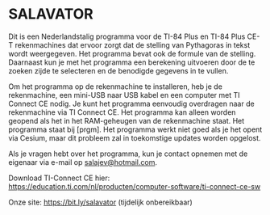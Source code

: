 # SALAVATOR
Dit is een Nederlandstalig programma voor de TI-84 Plus en TI-84 Plus CE-T rekenmachines dat ervoor zorgt dat de stelling van Pythagoras in tekst wordt weergegeven. Het programma bevat ook de formule van de stelling. Daarnaast kun je met het programma een berekening uitvoeren door de te zoeken zijde te selecteren en de benodigde gegevens in te vullen.

Om het programma op de rekenmachine te installeren, heb je de rekenmachine, een mini-USB naar USB kabel en een computer met TI Connect CE nodig. Je kunt het programma eenvoudig overdragen naar de rekenmachine via TI Connect CE. Het programma kan alleen worden geopend als het in het RAM-geheugen van de rekenmachine staat. Het programma staat bij [prgm]. Het programma werkt niet goed als je het opent via Cesium, maar dit probleem zal in toekomstige updates worden opgelost. 

Als je vragen hebt over het programma, kun je contact opnemen met de eigenaar via e-mail op salajev@hotmail.com.

Download TI-Connect CE hier: https://education.ti.com/nl/producten/computer-software/ti-connect-ce-sw

Onze site: https://bit.ly/salavator (tijdelijk onbereikbaar)
